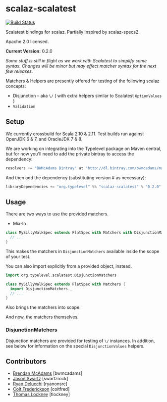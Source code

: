 scalaz-scalatest
================

[![Build Status](https://travis-ci.org/bwmcadams/scalaz-scalatest.svg?branch=master)](https://travis-ci.org/bwmcadams/scalaz-scalatest)

Scalatest bindings for scalaz.  Partially inspired by scalaz-specs2.

Apache 2.0 licensed.


**Current Version:** 0.2.0

*Some stuff is still in flight as we work with Scalatest to simplify some syntax. Changes will be minor but may effect matcher syntax for the next few releases.*

Matchers & Helpers are presently offered for testing of the following scalaz concepts:
* Disjunction – aka `\/` ( with extra helpers similar to Scalatest `OptionValues` )
* `Validation`

## Setup  

We currently crossbuild for Scala 2.10 & 2.11. Test builds run against OpenJDK 6 & 7, and OracleJDK 7 & 8.

We are working on integrating into the Typelevel package on Maven central, but for now you'll need to add the private bintray to access the dependency: 
```sbt
resolvers += "BWMcAdams Bintray" at "http://dl.bintray.com/bwmcadams/maven"
```

And then add the dependency (substituting version # as necessary):

```sbt
libraryDependencies += "org.typelevel" %% "scalaz-scalatest" % "0.2.0" % test
```
## Usage

There are two ways to use the provided matchers. 

* Mix-In

```scala
class MySillyWalkSpec extends FlatSpec with Matchers with DisjunctionMatchers { 
  // ...
} 
```
This makes the matchers in `DisjunctionMatchers` available inside the scope of your test. 

You can also import explicitly from a provided object, instead.

```scala
import org.typelevel.scalatest.DisjunctionMatchers

class MySillyWalkSpec extends FlatSpec with Matchers { 
  import DisjunctionMatchers._
  // ...
}

```

Also brings the matchers into scope.

And now, the matchers themselves.

### DisjunctionMatchers

Disjunction matchers are provided for testing of `\/` instances. In addition, see below for information on the special `DisjunctionValues` helpers.



## Contributors

* [Brendan McAdams](http://github.com/bwmcadams) [bwmcadams]
* [Jason Swartz](http://github.com/swartzrock) [swartzrock]
* [Ryan Delucchi](http://github.com/ryanonsrc) [ryanonsrc]
* [Colt Frederickson](http://github.com/coltfred) [coltfred]
* [Thomas Lockney](http://github.com/tlockney) [tlockney]
